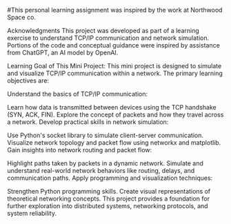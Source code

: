 #This personal learning assignment was inspired by the work at Northwood Space co.

Acknowledgments
This project was developed as part of a learning exercise to understand TCP/IP communication and network simulation. Portions of the code and conceptual guidance were inspired by assistance from ChatGPT, an AI model by OpenAI.

Learning Goal of This Mini Project:
This mini project is designed to simulate and visualize TCP/IP communication within a network. The primary learning objectives are:

Understand the basics of TCP/IP communication:

Learn how data is transmitted between devices using the TCP handshake (SYN, ACK, FIN).
Explore the concept of packets and how they travel across a network.
Develop practical skills in network simulation:

Use Python's socket library to simulate client-server communication.
Visualize network topology and packet flow using networkx and matplotlib.
Gain insights into network routing and packet flow:

Highlight paths taken by packets in a dynamic network.
Simulate and understand real-world network behaviors like routing, delays, and communication paths.
Apply programming and visualization techniques:

Strengthen Python programming skills.
Create visual representations of theoretical networking concepts.
This project provides a foundation for further exploration into distributed systems, networking protocols, and system reliability. 
